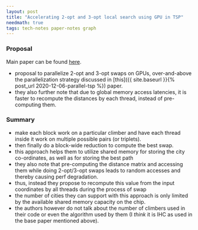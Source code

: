```yaml
---
layout: post
title: "Accelerating 2-opt and 3-opt local search using GPU in TSP"
needmath: true
tags: tech-notes paper-notes graph
---
```


### Proposal
Main paper can be found [here](http://olab.is.s.u-tokyo.ac.jp/~kamil.rocki/rocki_hpcs2012.pdf).

* proposal to parallelize 2-opt and 3-opt swaps on GPUs, over-and-above the
  parallelization strategy discussed in [this]({{ site.baseurl }}{% post_url 2020-12-06-parallel-tsp %})
  paper.
* they also further note that due to global memory access latencies, it is
  faster to recompute the distances by each thread, instead of pre-computing
  them.

### Summary
- make each block work on a particular climber and have each thread inside it
  work on multiple possible pairs (or triplets).
- then finally do a block-wide reduction to compute the best swap.
- this approach helps them to utilize shared memory for storing the city
  co-ordinates, as well as for storing the best path
- they also note that pre-computing the distance matrix and accessing them while
  doing 2-opt/3-opt swaps leads to random accesses and thereby causing perf
  degradation.
- thus, instead they propose to recompute this value from the input coordinates
  by all threads during the process of swap
- the number of cities they can support with this approach is only limited by
  the available shared memory capacity on the chip.
- the authors however do not talk about the number of climbers used in their
  code or even the algorithm used by them (I *think* it is IHC as used in the
  base paper mentioned above).
